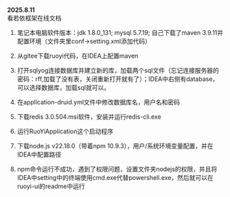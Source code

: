 **2025.8.11**  
看若依框架在线文档 
1. 笔记本电脑软件版本：jdk 1.8.0_131; mysql 5.7.19; 自己下载了maven 3.9.11并配置环境（文件夹里conf->setting.xml添加代码）
2. 从gitee下载ruoyi代码，在IDEA上配置maven
3. 打开sqlyog连接数据库并建立新的库，加载两个sql文件（忘记连接服务器的密码：rff,加载了没有表，关闭重新打开就有了）；IDEA中右侧有database，可以选择数据库，加载sql就可以。
4. 在application-druid.yml文件中修改数据库名，用户名和密码
5. 下载redis 3.0.504.msi软件，安装并运行redis-cli.exe
6. 运行RuoYiApplication这个启动程序

7. 下载node.js v22.18.0（带着npm 10.9.3），用户/系统环境变量配置，并在IDEA中配置路径
8. npm命令运行不成功，遇到了权限问题，设置文件夹nodejs的权限，并且将IDEA中setting中的终端使用cmd.exe代替powershell.exe，然后就可以在ruoyi-ui的readme中运行


